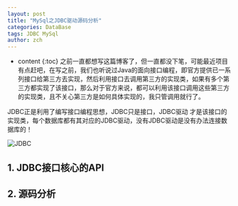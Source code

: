 ```yaml
---
layout: post
title: "MySql之JDBC驱动源码分析"
categories: DataBase
tags: JDBC MySql
author: zch
---
```


* content
{:toc}
之前一直都想写这篇博客了，但一直都没下笔，可能最近项目有点赶吧，在写之前，我们也听说过Java的面向接口编程，即官方提供已一系列接口给第三方去实现，然后利用接口去调用第三方的实现类，如果有多个第三方都实现了该接口，那么对于官方来说，都可以利用该接口调用这些第三方的实现类，且不关心第三方是如何具体实现的，我只管调用就行了。

JDBC正是利用了编写接口编程思想，JDBC只是接口，JDBC驱动 才是该接口的实现类，每个数据库都有其对应的JDBC驱动，没有JDBC驱动是没有办法连接数据库的！

![JDBC](https://raw.githubusercontent.com/zchdjb/zchdjb.github.io/master/images/JDBC.png)

## 1. JDBC接口核心的API



## 2. 源码分析